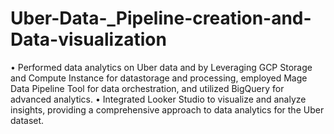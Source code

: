 # Uber-Data-_Pipeline-creation-and-Data-visualization
 • Performed data analytics on Uber data and by Leveraging GCP Storage and Compute Instance for datastorage and processing, employed Mage Data Pipeline Tool for data orchestration, and utilized BigQuery for advanced analytics.
 • Integrated Looker Studio to visualize and analyze insights, providing a comprehensive approach to
 data analytics for the Uber dataset.
